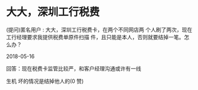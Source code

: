 # 大大，深圳工行税费

(提问)匿名用户 : 大大，深圳工行税费卡，在两个不同网店两 个人刷了两次，现在工行经理要求我提供税费单原件扫描 件，且只能是本人，否则就要结掉一笔。怎么办？

2018-05-16

回答：现在税费卡监管比较严，和客户经理沟通或许有一线

生机 坏的情况是结掉他人的(0 赞)